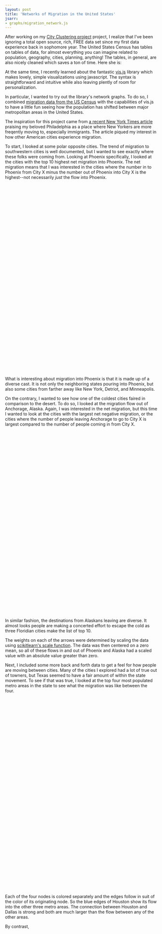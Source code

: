 ```yaml
---
layout: post
title: 'Networks of Migration in the United States'
jsarr:
- graphs/migration_network.js
---
```


After working on my [City Clustering project](https://ashleyajohn.github.io/2018/06/30/city-clustering.html) project, I realize that I've been ignoring a total open source, rich, FREE data set since my first data experience back in sophomore year. The United States Census has tables on tables of data, for almost everything you can imagine related to population, geography, cities, planning, anything! The tables, in general, are also nicely cleaned which saves a ton of time. 
Here she is:

<div id="visualization"></div>

At the same time, I recently learned about the fantastic [vis.js](http://visjs.org//) library which makes lovely, simple visualizations using javascript. The syntax is straightforward and intuitive while also leaving plently of room for personalization. 

In particular, I wanted to try out the library's network graphs. To do so, I combined [migration data from the US Census](https://www.census.gov/topics/population/migration/guidance/metro-to-metro-migration-flows.html) with the capabilities of vis.js to have a little fun seeing how the population has shifted between major metropolitan areas in the United States. 

The inspiration for this project came from [a recent New York Times article](https://www.nytimes.com/2018/07/20/nyregion/philadelphia-new-york-migration-immigrants.html) praising my beloved Philadelphia as a place where New Yorkers are more freqently moving to, especially immigrants. The article piqued my interest in how other American cities experience migration. 


To start, I looked at some polar opposite cities. The trend of migration to southwestern cities is well documented, but I wanted to see exactly where these folks were coming from. Looking at Phoenix specifically, I looked at the cities with the top 10 highest net migration into Phoenix. The net migration means that I was interested in the cities where the number in to Phoenix from City X minus the number out of Phoenix into City X is the highest--not necessarily _just_ the flow into Phoenix.  
<br>
<div id="mynetworkPhx" style="height: 600px; width:400px"></div>
<br>
What is interesting about migration into Phoenix is that it is made up of a diverse cast. It is not only the neighboring states pouring into Phoenix, but also some cities from farther away like New York, Detriot, and Minneapolis. 

On the contrary, I wanted to see how one of the coldest cities faired in comparison to the desert. To do so, I looked at the migration flow out of Anchorage, Alaska. Again, I was interested in the net migration, but this time I wanted to look at the cities with the largest net negative migration, or the cities where the number of people leaving Anchorage to go to City X is largest compared to the number of people coming in from City X. 
<br>
<div id="mynetworkAnc" style="height: 600px; width:400px"></div>
<br>
In similar fashion, the destinations from Alaskans leaving are diverse. It almost looks people are making a concerted effort to escape the cold as three Floridian cities make the list of top 10. 

The weights on each of the arrows were determined by scaling the data using [scikitlearn's scale function](http://scikit-learn.org/stable/modules/generated/sklearn.preprocessing.scale.html#sklearn.preprocessing.scale). The data was then centered on a zero mean, so all of these flows in and out of Phoenix and Alaska had a scaled value with an absolute value greater than zero. 

Next, I included some more back and forth data to get a feel for how people are moving between cities. Many of the cities I explored had a lot of true out of towners, but Texas seemed to have a fair amount of within the state movement. To see if that was true, I looked at the top four most populated metro areas in the state to see what the migration was like between the four. 

<br>
<div id="mynetworkTx" style="height: 600px; width:400px"></div>
<br>

Each of the four nodes is colored separately and the edges follow in suit of the color of its originating node. So the blue edges of Houston show its flow into the other three metro areas. The connection between Houston and Dallas is strong and both are much larger than the flow between any of the other areas. 

By contrast,
